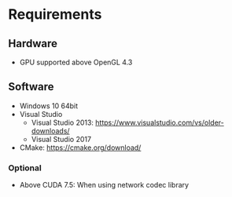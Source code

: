 # Requirements

## Hardware
- GPU supported above OpenGL 4.3

## Software
- Windows 10 64bit
- Visual Studio
  - Visual Studio 2013: https://www.visualstudio.com/vs/older-downloads/
  - Visual Studio 2017
- CMake: https://cmake.org/download/

### Optional
- Above CUDA 7.5: When using network codec library
